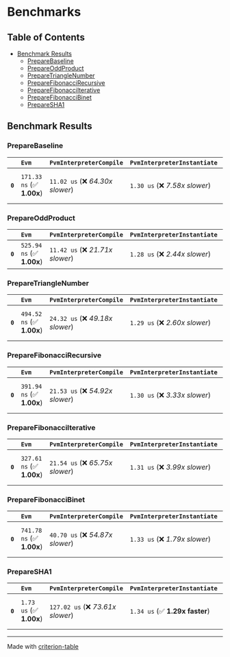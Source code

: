 # Benchmarks

## Table of Contents

- [Benchmark Results](#benchmark-results)
    - [PrepareBaseline](#preparebaseline)
    - [PrepareOddProduct](#prepareoddproduct)
    - [PrepareTriangleNumber](#preparetrianglenumber)
    - [PrepareFibonacciRecursive](#preparefibonaccirecursive)
    - [PrepareFibonacciIterative](#preparefibonacciiterative)
    - [PrepareFibonacciBinet](#preparefibonaccibinet)
    - [PrepareSHA1](#preparesha1)

## Benchmark Results

### PrepareBaseline

|         | `Evm`                     | `PvmInterpreterCompile`          | `PvmInterpreterInstantiate`          | `PvmCompile`                      | `PvmInstantiate`                   |
|:--------|:--------------------------|:---------------------------------|:-------------------------------------|:----------------------------------|:---------------------------------- |
| **`0`** | `171.33 ns` (✅ **1.00x**) | `11.02 us` (❌ *64.30x slower*)   | `1.30 us` (❌ *7.58x slower*)         | `34.18 us` (❌ *199.48x slower*)   | `70.84 us` (❌ *413.48x slower*)    |

### PrepareOddProduct

|         | `Evm`                     | `PvmInterpreterCompile`          | `PvmInterpreterInstantiate`          | `PvmCompile`                     | `PvmInstantiate`                   |
|:--------|:--------------------------|:---------------------------------|:-------------------------------------|:---------------------------------|:---------------------------------- |
| **`0`** | `525.94 ns` (✅ **1.00x**) | `11.42 us` (❌ *21.71x slower*)   | `1.28 us` (❌ *2.44x slower*)         | `33.18 us` (❌ *63.08x slower*)   | `69.00 us` (❌ *131.20x slower*)    |

### PrepareTriangleNumber

|         | `Evm`                     | `PvmInterpreterCompile`          | `PvmInterpreterInstantiate`          | `PvmCompile`                      | `PvmInstantiate`                   |
|:--------|:--------------------------|:---------------------------------|:-------------------------------------|:----------------------------------|:---------------------------------- |
| **`0`** | `494.52 ns` (✅ **1.00x**) | `24.32 us` (❌ *49.18x slower*)   | `1.29 us` (❌ *2.60x slower*)         | `58.01 us` (❌ *117.31x slower*)   | `69.56 us` (❌ *140.67x slower*)    |

### PrepareFibonacciRecursive

|         | `Evm`                     | `PvmInterpreterCompile`          | `PvmInterpreterInstantiate`          | `PvmCompile`                      | `PvmInstantiate`                   |
|:--------|:--------------------------|:---------------------------------|:-------------------------------------|:----------------------------------|:---------------------------------- |
| **`0`** | `391.94 ns` (✅ **1.00x**) | `21.53 us` (❌ *54.92x slower*)   | `1.30 us` (❌ *3.33x slower*)         | `53.42 us` (❌ *136.30x slower*)   | `69.45 us` (❌ *177.19x slower*)    |

### PrepareFibonacciIterative

|         | `Evm`                     | `PvmInterpreterCompile`          | `PvmInterpreterInstantiate`          | `PvmCompile`                      | `PvmInstantiate`                   |
|:--------|:--------------------------|:---------------------------------|:-------------------------------------|:----------------------------------|:---------------------------------- |
| **`0`** | `327.61 ns` (✅ **1.00x**) | `21.54 us` (❌ *65.75x slower*)   | `1.31 us` (❌ *3.99x slower*)         | `54.87 us` (❌ *167.48x slower*)   | `70.24 us` (❌ *214.40x slower*)    |

### PrepareFibonacciBinet

|         | `Evm`                     | `PvmInterpreterCompile`          | `PvmInterpreterInstantiate`          | `PvmCompile`                      | `PvmInstantiate`                  |
|:--------|:--------------------------|:---------------------------------|:-------------------------------------|:----------------------------------|:--------------------------------- |
| **`0`** | `741.78 ns` (✅ **1.00x**) | `40.70 us` (❌ *54.87x slower*)   | `1.33 us` (❌ *1.79x slower*)         | `90.40 us` (❌ *121.87x slower*)   | `70.30 us` (❌ *94.77x slower*)    |

### PrepareSHA1

|         | `Evm`                   | `PvmInterpreterCompile`           | `PvmInterpreterInstantiate`          | `PvmCompile`                       | `PvmInstantiate`                  |
|:--------|:------------------------|:----------------------------------|:-------------------------------------|:-----------------------------------|:--------------------------------- |
| **`0`** | `1.73 us` (✅ **1.00x**) | `127.02 us` (❌ *73.61x slower*)   | `1.34 us` (✅ **1.29x faster**)       | `244.88 us` (❌ *141.91x slower*)   | `72.19 us` (❌ *41.84x slower*)    |

---
Made with [criterion-table](https://github.com/nu11ptr/criterion-table)

